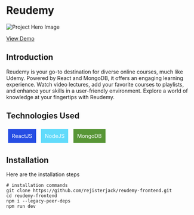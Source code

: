 # Reudemy

![Project Hero Image](https://res.cloudinary.com/dktfpedhu/image/upload/v1693645309/reudemy_w1iabp.jpg)

[View Demo](https://reudemy-frontend.vercel.app)

## Introduction

Reudemy is your go-to destination for diverse online courses, much like Udemy. Powered by React and MongoDB, it offers an engaging learning experience. Watch video lectures, add your favorite courses to playlists, and enhance your skills in a user-friendly environment. Explore a world of knowledge at your fingertips with Reudemy.

## Technologies Used

<div style="background-color: #264de4; color: #fff; padding: 10px; margin: 5px; display: inline-block;">ReactJS</div>
<div style="background-color: #61dbfb; color: #fff; padding: 10px; margin: 5px; display: inline-block;">NodeJS</div>
<div style="background-color: #589636; color: #fff; padding: 10px; margin: 5px; display: inline-block;">MongoDB</div>


## Installation

Here are the installation steps

```shell
# installation commands
git clone https://github.com/rejisterjack/reudemy-frontend.git
cd reudemy-frontend
npm i --legacy-peer-deps
npm run dev

